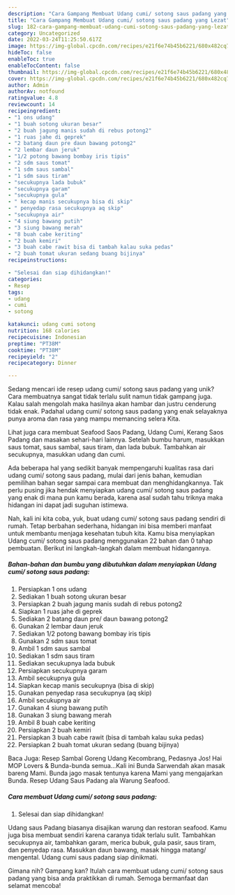 ```yaml
---
description: "Cara Gampang Membuat Udang cumi/ sotong saus padang yang Lezat"
title: "Cara Gampang Membuat Udang cumi/ sotong saus padang yang Lezat"
slug: 182-cara-gampang-membuat-udang-cumi-sotong-saus-padang-yang-lezat
category: Uncategorized
date: 2022-03-24T11:25:50.617Z
image: https://img-global.cpcdn.com/recipes/e21f6e74b45b6221/680x482cq70/udang-cumi-sotong-saus-padang-foto-resep-utama.jpg
hideToc: false
enableToc: true
enableTocContent: false
thumbnail: https://img-global.cpcdn.com/recipes/e21f6e74b45b6221/680x482cq70/udang-cumi-sotong-saus-padang-foto-resep-utama.jpg
cover: https://img-global.cpcdn.com/recipes/e21f6e74b45b6221/680x482cq70/udang-cumi-sotong-saus-padang-foto-resep-utama.jpg
author: Admin
authorAv: notfound
ratingvalue: 4.8
reviewcount: 14
recipeingredient:
- "1 ons udang"
- "1 buah sotong ukuran besar"
- "2 buah jagung manis sudah di rebus potong2"
- "1 ruas jahe di geprek"
- "2 batang daun pre daun bawang potong2"
- "2 lembar daun jeruk"
- "1/2 potong bawang bombay iris tipis"
- "2 sdm saus tomat"
- "1 sdm saus sambal"
- "1 sdm saus tiram"
- "secukupnya lada bubuk"
- "secukupnya garam"
- "secukupnya gula"
- " kecap manis secukupnya bisa di skip"
- " penyedap rasa secukupnya aq skip"
- "secukupnya air"
- "4 siung bawang putih"
- "3 siung bawang merah"
- "8 buah cabe keriting"
- "2 buah kemiri"
- "3 buah cabe rawit bisa di tambah kalau suka pedas"
- "2 buah tomat ukuran sedang buang bijinya"
recipeinstructions:

- "Selesai dan siap dihidangkan!"
categories:
- Resep
tags:
- udang
- cumi
- sotong

katakunci: udang cumi sotong 
nutrition: 168 calories
recipecuisine: Indonesian
preptime: "PT38M"
cooktime: "PT38M"
recipeyield: "2"
recipecategory: Dinner

---
```





Sedang mencari ide resep udang cumi/ sotong saus padang yang unik? Cara membuatnya sangat tidak terlalu sulit namun tidak gampang juga. Kalau salah mengolah maka hasilnya akan hambar dan justru cenderung tidak enak. Padahal udang cumi/ sotong saus padang yang enak selayaknya punya aroma dan rasa yang mampu memancing selera Kita.





Lihat juga cara membuat Seafood Saos Padang, Udang Cumi, Kerang Saos Padang dan masakan sehari-hari lainnya. Setelah bumbu harum, masukkan saus tomat, saus sambal, saus tiram, dan lada bubuk. Tambahkan air secukupnya, masukkan udang dan cumi.

Ada beberapa hal yang sedikit banyak mempengaruhi kualitas rasa dari udang cumi/ sotong saus padang, mulai dari jenis bahan, kemudian pemilihan bahan segar sampai cara membuat dan menghidangkannya. Tak perlu pusing jika hendak menyiapkan udang cumi/ sotong saus padang yang enak di mana pun kamu berada, karena asal sudah tahu triknya maka hidangan ini dapat jadi suguhan istimewa.






Nah, kali ini kita coba, yuk, buat udang cumi/ sotong saus padang sendiri di rumah. Tetap berbahan sederhana, hidangan ini bisa memberi manfaat untuk membantu menjaga kesehatan tubuh kita. Kamu bisa menyiapkan Udang cumi/ sotong saus padang menggunakan 22 bahan dan 0 tahap pembuatan. Berikut ini langkah-langkah dalam membuat hidangannya.

<!--inarticleads1-->

##### Bahan-bahan dan bumbu yang dibutuhkan dalam menyiapkan Udang cumi/ sotong saus padang:

1. Persiapkan 1 ons udang
1. Sediakan 1 buah sotong ukuran besar
1. Persiapkan 2 buah jagung manis sudah di rebus potong2
1. Siapkan 1 ruas jahe di geprek
1. Sediakan 2 batang daun pre/ daun bawang potong2
1. Gunakan 2 lembar daun jeruk
1. Sediakan 1/2 potong bawang bombay iris tipis
1. Gunakan 2 sdm saus tomat
1. Ambil 1 sdm saus sambal
1. Sediakan 1 sdm saus tiram
1. Sediakan secukupnya lada bubuk
1. Persiapkan secukupnya garam
1. Ambil secukupnya gula
1. Siapkan  kecap manis secukupnya (bisa di skip)
1. Gunakan  penyedap rasa secukupnya (aq skip)
1. Ambil secukupnya air
1. Gunakan 4 siung bawang putih
1. Gunakan 3 siung bawang merah
1. Ambil 8 buah cabe keriting
1. Persiapkan 2 buah kemiri
1. Persiapkan 3 buah cabe rawit (bisa di tambah kalau suka pedas)
1. Persiapkan 2 buah tomat ukuran sedang (buang bijinya)


Baca Juga: Resep Sambal Goreng Udang Kecombrang, Pedasnya Jos! Hai MOP Lovers &amp; Bunda-bunda semua…Kali ini Bunda Sarwendah akan masak bareng Mami. Bunda jago masak tentunya karena Mami yang mengajarkan Bunda. Resep Udang Saus Padang ala Warung Seafood. 

<!--inarticleads2-->

##### Cara membuat Udang cumi/ sotong saus padang:


1. Selesai dan siap dihidangkan!

Udang saus Padang biasanya disajikan warung dan restoran seafood. Kamu juga bisa membuat sendiri karena caranya tidak terlalu sulit. Tambahkan secukupnya air, tambahkan garam, merica bubuk, gula pasir, saus tiram, dan penyedap rasa. Masukkan daun bawang, masak hingga matang/ mengental. Udang cumi saus padang siap dinikmati. 

Gimana nih? Gampang kan? Itulah cara membuat udang cumi/ sotong saus padang yang bisa anda praktikkan di rumah. Semoga bermanfaat dan selamat mencoba!
